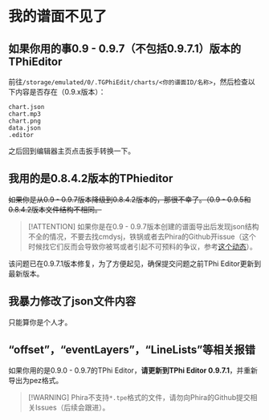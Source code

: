 # 我的谱面不见了

## 如果你用的事0.9 - 0.9.7（不包括0.9.7.1）版本的TPhiEditor

前往`/storage/emulated/0/.TGPhiEdit/charts/<你的谱面ID/名称>`，然后检查以下内容是否存在（0.9.x版本）：
```
chart.json
chart.mp3
chart.png
data.json
.editor
```
之后回到编辑器主页点击扳手转换一下。

## 我用的是0.8.4.2版本的TPhieditor

~~如果你是从0.9 - 0.9.7版本降级到0.8.4.2版本的，那很不幸了。（0.9 - 0.9.5和0.8.4.2版本文件结构不相同。~~

> [!ATTENTION] 如果你是在0.9 - 0.9.7版本创建的谱面导出后发现json结构不全的情况，不要去找cmdysj，铁锅或者去Phira的Github开issue（这个时候找它们反而会导致你被骂或者引起不可预料的争议，参考[这个动态](https://www.bilibili.com/opus/1101603981287751680)）。

该问题已在0.9.7.1版本修复，为了方便起见，确保提交问题之前TPhi Editor更新到最新版本。

## 我暴力修改了json文件内容

只能算你是个人才。

## “offset”，“eventLayers”，“LineLists”等相关报错

如果你用的是0.9.0 - 0.9.7的TPhi Editor，**请更新到TPhi Editor 0.9.7.1**，并重新导出为pez格式。

> [!WARNING] Phira不支持`*.tpe`格式的文件，请勿向Phira的Github提交相关Issues（后续会跟进）。
